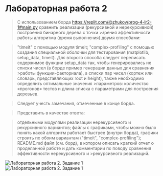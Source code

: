 # Лабораторная работа 2
>С использованием борда https://replit.com/@zhukov/prog-4-lr2-1#main.py сравнить реализации (рекурсивной и нерекурсивной) построения бинарного дерева с точки >зрения эффективности работы алгоритма (время выполнения) двумя способами: 

>"timeit" с помощью модуля timeit;
>"complex-profiling" с помощью создания специальной оболочки для тестирования (matplotlib, setup_data, timeit).
>Для второго способа следует переписать содержимое функции setup_data так, чтобы генерировались не списки чисел (в борде пример генерации данных для сравнения >работы функции-факториала), а списки пар чисел (кортеж или словарь, представляющих root и height), также необходимо определить оптимальные значения >параметров: количество «прогонов» тестов и длина списка с параметрами для построения деревьев.

>Следует учесть замечания, отмеченные в конце борда.

>Представить в качестве ответа: 

>отдельными модулями реализации нерекурсивного и рекурсивного вариантов;
>файлы с графиками, чтобы можно было понять какой алгоритм работает быстрее (внутри борда), графики строить по обоим вариантам ("timeit", "complex-profiling");
>README.md файл (см. борд), в котором описать краткий отчет о проделанной работе и дать комментарии по поводу сравнения эффективности нерекурсивного и >рекурсивного реализаций.

![Лабораторная работа 2. Задание 1](https://github.com/Stepanova-Anna/Programming-2/blob/main/LR2_4sem/t1.1.png)
![Лабораторная работа 2. Задание 1](https://github.com/Stepanova-Anna/Programming-2/blob/main/LR2_4sem/t1.2.png)
